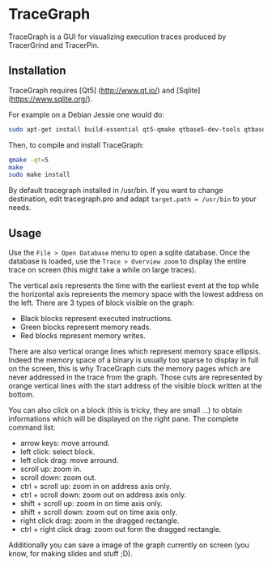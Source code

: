 TraceGraph
==========

TraceGraph is a GUI for visualizing execution traces produced by TracerGrind and TracerPin. 

Installation
------------

TraceGraph requires [Qt5] (http://www.qt.io/) and [Sqlite] (https://www.sqlite.org/).

For example on a Debian Jessie one would do:

```bash
sudo apt-get install build-essential qt5-qmake qtbase5-dev-tools qtbase5-dev libsqlite3-dev
```

Then, to compile and install TraceGraph:

```bash
qmake -qt=5
make
sudo make install
```

By default tracegraph installed in /usr/bin. If you want to change destination, edit tracegraph.pro
and adapt `target.path = /usr/bin` to your needs.

Usage
-----

Use the `File > Open Database` menu to open a sqlite database. Once the database is loaded, use 
the `Trace > Overview zoom` to display the entire trace on screen (this might take a while on 
large traces).

The vertical axis represents the time with the earliest event at the top while the horizontal axis 
represents the memory space with the lowest address on the left. There are 3 types of block visible 
on the graph:

* Black blocks represent executed instructions.
* Green blocks represent memory reads.
* Red blocks represent memory writes.

There are also vertical orange lines which represent memory space ellipsis. Indeed the memory space 
of a binary is usually too sparse to display in full on the screen, this is why TraceGraph cuts the 
memory pages which are never addressed in the trace from the graph. Those cuts are represented by 
orange vertical lines with the start address of the visible block written at the bottom.

You can also click on a block (this is tricky, they are small ...) to obtain informations which 
will be displayed on the right pane. The complete command list:

* arrow keys: move arround.
* left click: select block.
* left click drag: move arround.
* scroll up: zoom in.
* scroll down: zoom out.
* ctrl + scroll up: zoom in on address axis only.
* ctrl + scroll down: zoom out on address axis only.
* shift + scroll up: zoom in on time axis only.
* shift + scroll down: zoom out on time axis only.
* right click drag: zoom in the dragged rectangle.
* ctrl + right click drag: zoom out form the dragged rectangle.

Additionally you can save a image of the graph currently on screen (you know, for making slides 
and stuff ;D).
